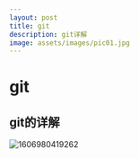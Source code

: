 ```yaml
---
layout: post
title: git
description: git详解
image: assets/images/pic01.jpg
---
```


# git

## git的详解

![1606980419262](D:\GitHub-Clone\hu-ao-hope.github.io\_posts\assets\1606980419262.png)